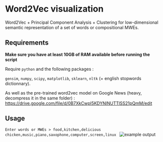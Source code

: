 Word2Vec visualization
======================

Word2Vec + Principal Component Analysis + Clustering for low-dimensional semantic representation of a set of words or compositional MWEs.

Requirements
------------

**Make sure you have at least 10GB of RAM available before running the script**

Require `python` and the following packages :

`gensim`, `numpy`, `scipy`, `matplotlib`, `sklearn`, `nltk` (+ english stopwords dictionnary).

As well as the pre-trained word2vec model on Google News (heavy, decompress it in the same folder) : https://drive.google.com/file/d/0B7XkCwpI5KDYNlNUTTlSS21pQmM/edit

Usage
-----

`Enter words or MWEs > food,kitchen,delicious chicken,music,piano,saxophone,computer,screen,linux
`
![example output](https://raw.githubusercontent.com/aubry74/visual-word2vec/master/figure_1.png)
